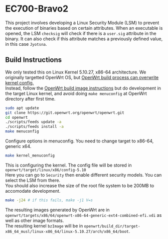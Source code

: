 # EC700-Bravo2

This project involves developing a Linux Security Module (LSM) to prevent the execution of binaries based on certain attributes. When an executable is opened, the LSM `checksig` will check if there is a `user.sig` attribute in the binary. It can also check if this attribute matches a previously defined value, in this case `Jyotsna`.  

## Build Instructions

We only tested this on Linux Kernel 5.10.27, x86-64 architecture. We originally targetted OpenWrt OS, but [OpenWrt build process can overwrite kernel config.](http://trac.gateworks.com/wiki/OpenWrt/kernelconfig)  
Instead, follow the [OpenWrt build image instructions](https://openwrt.org/docs/guide-developer/quickstart-build-images) but do development in the target Linux kernel, and avoid doing `make menuconfig` at OpenWrt directory after first time.  

```bash
sudo apt update
git clone https://git.openwrt.org/openwrt/openwrt.git
cd openwrt
./scripts/feeds update -a
./scripts/feeds install -a
make menuconfig
```
Configure options in menuconfig. You need to change target to x86-64, generic x64.  
```bash
make kernel_menuconfig
```
This is configuring the kernel. The config file will be stored in `openwrt/target/linux/x86/config-5.10`  
Here you can go to `Security` then enable different security models. You can select the LSM from there.  
You should also increase the size of the root file system to be 200MB to accomodate development.  

```bash
make -j24 # if this fails, make -j1 V=s
```

The resulting images generated by OpenWrt are in `openwrt/targets/x86/64/openwrt-x86-64-generic-ext4-combined-efi.vdi` as well as other image formats.  
The resulting kernel `bzImage` will be in `openwrt/build_dir/target-x86_64_musl/linux-x86_64/linux-5.10.27/arch/x86_64/boot`.

